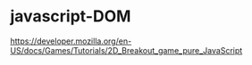 # javascript-DOM

https://developer.mozilla.org/en-US/docs/Games/Tutorials/2D_Breakout_game_pure_JavaScript
